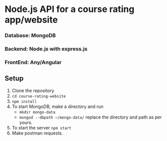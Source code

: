 # Node.js API for a course rating app/website
### Database: MongoDB  
### Backend: Node.js with express.js
### FrontEnd: Any/Angular
## Setup
1. Clone the repository
1. `cd course-rating-website` 
1. `npm install`
1. To start MongoDB, make a directory and run
    - `mkdir mongo-data`
    - `mongod --dbpath ~/mongo-data/` replace the directory and path as per yours.
1. To start the server `npm start`
1. Make postman requests.
